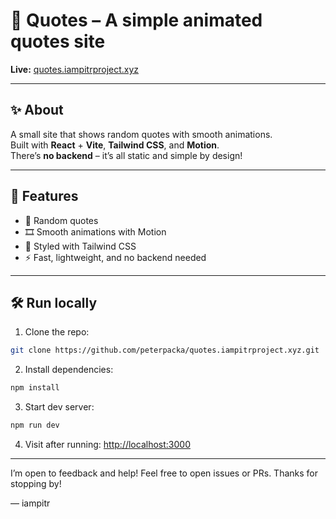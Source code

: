 # 📜 Quotes – A simple animated quotes site

**Live:** [quotes.iampitrproject.xyz](https://quotes.iampitrproject.xyz)

---

## ✨ About

A small site that shows random quotes with smooth animations.  
Built with **React** + **Vite**, **Tailwind CSS**, and **Motion**.  
There’s **no backend** – it’s all static and simple by design!

---

## 🚀 Features

- 🔄 Random quotes
- 🎞️ Smooth animations with Motion
- 🎨 Styled with Tailwind CSS
- ⚡ Fast, lightweight, and no backend needed

---

## 🛠️ Run locally

1. Clone the repo:
```bash
git clone https://github.com/peterpacka/quotes.iampitrproject.xyz.git
   ```
2. Install dependencies:
```bash
npm install
   ```
3. Start dev server:
```bash
npm run dev
  ```
4. Visit after running:
 [http://localhost:3000](http://localhost:5173)

---

I’m open to feedback and help! Feel free to open issues or PRs.
Thanks for stopping by!

— iampitr
